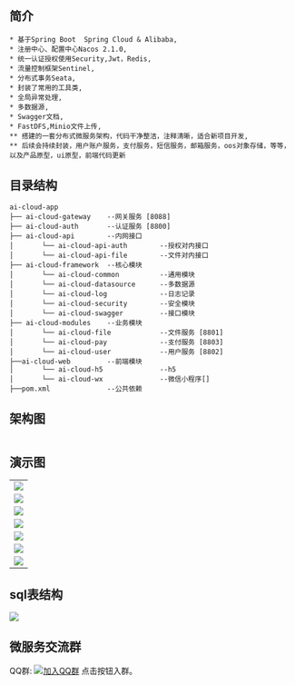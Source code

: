 ## 简介
~~~
* 基于Spring Boot  Spring Cloud & Alibaba,
* 注册中心、配置中心Nacos 2.1.0,
* 统一认证授权使用Security,Jwt，Redis,
* 流量控制框架Sentinel,
* 分布式事务Seata,
* 封装了常用的工具类,
* 全局异常处理,
* 多数据源,
* Swagger文档,
* FastDFS,Minio文件上传,
** 搭建的一套分布式微服务架构，代码干净整洁，注释清晰，适合新项目开发,
** 后续会持续封装，用户账户服务，支付服务，短信服务，邮箱服务，oos对象存储，等等，以及产品原型，ui原型，前端代码更新
~~~
## 目录结构
~~~
ai-cloud-app
├── ai-cloud-gateway    --网关服务 [8088]
├── ai-cloud-auth       --认证服务 [8800]
├── ai-cloud-api        --内网接口
│       └── ai-cloud-api-auth        --授权对内接口
│       └── ai-cloud-api-file        --文件对内接口
├── ai-cloud-framework  --核心模块
│       └── ai-cloud-common          --通用模块
│       └── ai-cloud-datasource      --多数据源
│       └── ai-cloud-log             --日志记录
│       └── ai-cloud-security        --安全模块
│       └── ai-cloud-swagger         --接口模块
├── ai-cloud-modules    --业务模块
│       └── ai-cloud-file            --文件服务 [8801]
│       └── ai-cloud-pay             --支付服务 [8803]
│       └── ai-cloud-user            --用户服务 [8802]
├──ai-cloud-web         --前端模块
│       └── ai-cloud-h5              --h5
│       └── ai-cloud-wx              --微信小程序[]
├──pom.xml              --公共依赖
~~~

## 架构图

<img src=""/>

## 演示图

<table>
    <tr>
        <td><img src="https://lawcontract.oss-cn-beijing.aliyuncs.com/pi1r07pytiqgjvycqfby.png"/></td>
    </tr>
    <tr>
        <td><img src="https://lawcontract.oss-cn-beijing.aliyuncs.com/ivs81fr4lo04yctn599u.png"/></td>
    </tr>
    <tr>
        <td><img src="https://lawcontract.oss-cn-beijing.aliyuncs.com/q4020mr731qmtrrd75mp.png"/></td>
    </tr>
    <tr>
        <td><img src="https://lawcontract.oss-cn-beijing.aliyuncs.com/1ggte01jst4vww0aucu1.png"/></td>
    </tr>
    <tr>
        <td><img src="https://lawcontract.oss-cn-beijing.aliyuncs.com/28i1j6awgo6gznqnryih.png"/></td>
    </tr>
    <tr>
        <td><img src="https://lawcontract.oss-cn-beijing.aliyuncs.com/0477g98abeybyjr5hwes.png"/></td>
    </tr>
    <tr>
        <td><img src="https://lawcontract.oss-cn-beijing.aliyuncs.com/g58ymqtwylsvurvhuhyc.png"/></td>
    </tr>
</table>

## sql表结构

<img src="https://lawcontract.oss-cn-beijing.aliyuncs.com/3d6qj57lwc1zwdn6rlzt.png"/>

## 微服务交流群
QQ群: [![加入QQ群](https://img.shields.io/badge/679033812-blue.svg)](https://jq.qq.com/?_wv=1027&k=eW62TFzU) 点击按钮入群。

